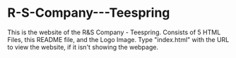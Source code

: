 # R-S-Company---Teespring
This is the website of the R&amp;S Company - Teespring. Consists of 5 HTML Files, this README file, and the Logo Image.
Type "index.html" with the URL to view the website, if it isn't showing the webpage.
